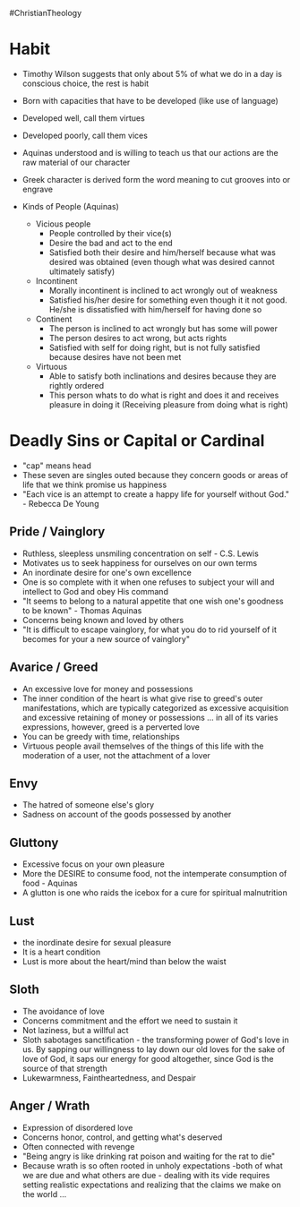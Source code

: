 #ChristianTheology
# Habit
- Timothy Wilson suggests that only about 5% of what we do in a day is conscious choice, the rest is habit
- Born with capacities that have to be developed (like use of language)
- Developed well, call them virtues
- Developed poorly, call them vices
- Aquinas understood and is willing to teach us that our actions are the raw material of our character
- Greek character is derived form the word meaning to cut grooves into or engrave

- Kinds of People (Aquinas)
	- Vicious people
		- People controlled by their vice(s)
		- Desire the bad and act to the end
		- Satisfied both their desire and him/herself because what was desired was obtained (even though what was desired cannot ultimately satisfy)
	- Incontinent
		- Morally incontinent is inclined to act wrongly out of weakness
		- Satisfied his/her desire for something even though it it not good. He/she is dissatisfied with him/herself for having done so
	- Continent
		- The person is inclined to act wrongly but has some will power
		- The person desires to act wrong, but acts rights
		- Satisfied with self for doing right, but is not fully satisfied because desires have not been met
	- Virtuous
		- Able to satisfy both inclinations and desires because they are rightly ordered
		- This person whats to do what is right and does it and receives pleasure in doing it  (Receiving pleasure from doing what is right)

# Deadly Sins or Capital or Cardinal
- "cap" means head
- These seven are singles outed because they concern goods or areas of life that we think promise us happiness
- "Each vice is an attempt to create a happy life for yourself without God." - Rebecca De Young

## Pride / Vainglory
- Ruthless, sleepless unsmiling concentration on self - C.S. Lewis
- Motivates us to seek happiness for ourselves on our own terms
- An inordinate desire for one's own excellence
- One is so complete with it when one refuses to subject your will and intellect to God and obey His command
- "It seems to belong to a natural appetite that one wish one's goodness to be known" - Thomas Aquinas
- Concerns being known and loved by others
- "It is difficult to escape vainglory, for what you do to rid yourself of it becomes for your a new source of vainglory"

## Avarice / Greed
- An excessive love for money and possessions
- The inner condition of the heart is what give rise to greed's outer manifestations, which are typically categorized as excessive acquisition and excessive retaining of money or possessions ... in all of its varies expressions, however, greed is a perverted love
- You can be greedy with time, relationships
- Virtuous people avail themselves of the things of this life with the moderation of a user, not the attachment of a lover

## Envy
- The hatred of someone else's glory
- Sadness on account of the goods possessed by another

## Gluttony
- Excessive focus on your own pleasure
- More the DESIRE to consume food, not the intemperate consumption of food - Aquinas
- A glutton is one who raids the icebox for a cure for spiritual malnutrition

## Lust
- the inordinate desire for sexual pleasure
- It is a heart condition
- Lust is more about the heart/mind than below the waist

## Sloth
- The avoidance of love
- Concerns commitment and the effort we need to sustain it
- Not laziness, but a willful act
- Sloth sabotages sanctification - the transforming power of God's love in us. By sapping our willingness to lay down our old loves for the sake of love of God, it saps our energy for good altogether, since God is the source of that strength
- Lukewarmness, Faintheartedness, and Despair

## Anger / Wrath
- Expression of disordered love
- Concerns honor, control, and getting what's deserved
- Often connected with revenge
- "Being angry is like drinking rat poison and waiting for the rat to die"
- Because wrath is so often rooted in unholy expectations -both of what we are due and what others are due - dealing with its vide requires setting realistic expectations and realizing that the claims we make on the world ...

